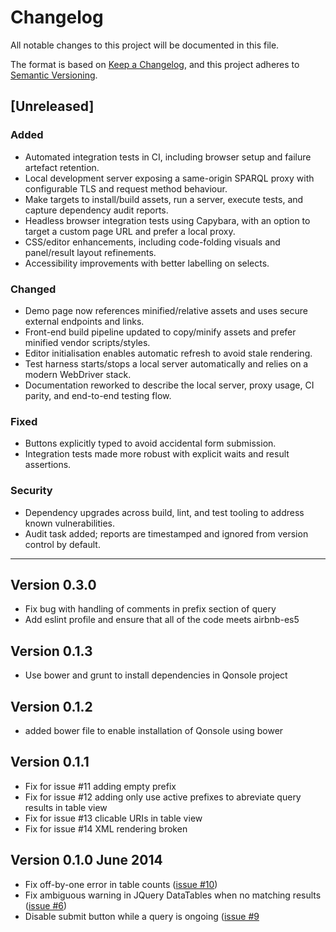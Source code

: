 # Changelog

All notable changes to this project will be documented in this file.

The format is based on [Keep a Changelog](https://keepachangelog.com/en/1.1.0/),
and this project adheres to [Semantic Versioning](https://semver.org/spec/v2.0.0.html).

## [Unreleased]

### Added

* Automated integration tests in CI, including browser setup and failure
  artefact retention.
* Local development server exposing a same-origin SPARQL proxy with configurable
  TLS and request method behaviour.
* Make targets to install/build assets, run a server, execute tests, and capture
  dependency audit reports.
* Headless browser integration tests using Capybara, with an option to target a
  custom page URL and prefer a local proxy.
* CSS/editor enhancements, including code-folding visuals and panel/result
  layout refinements.
* Accessibility improvements with better labelling on selects.

### Changed

* Demo page now references minified/relative assets and uses secure external
  endpoints and links.
* Front-end build pipeline updated to copy/minify assets and prefer minified
  vendor scripts/styles.
* Editor initialisation enables automatic refresh to avoid stale rendering.
* Test harness starts/stops a local server automatically and relies on a modern
  WebDriver stack.
* Documentation reworked to describe the local server, proxy usage, CI parity,
  and end-to-end testing flow.

### Fixed

* Buttons explicitly typed to avoid accidental form submission.
* Integration tests made more robust with explicit waits and result assertions.

### Security

* Dependency upgrades across build, lint, and test tooling to address known
  vulnerabilities.
* Audit task added; reports are timestamped and ignored from version control by
  default.

---

## Version 0.3.0

* Fix bug with handling of comments in prefix section of query
* Add eslint profile and ensure that all of the code meets airbnb-es5

## Version 0.1.3

* Use bower and grunt to install dependencies in Qonsole project

## Version 0.1.2

* added bower file to enable installation of Qonsole using bower

## Version 0.1.1

* Fix for issue #11 adding empty prefix
* Fix for issue #12 adding only use active prefixes to abreviate query results in table view
* Fix for issue #13 clicable URIs in table view
* Fix for issue #14 XML rendering broken

## Version 0.1.0 June 2014

* Fix off-by-one error in table counts ([issue #10](https://github.com/epimorphics/qonsole/issues/10))
* Fix ambiguous warning in JQuery DataTables when no matching results ([issue #6](https://github.com/epimorphics/qonsole/issues/6))
* Disable submit button while a query is ongoing ([issue #9](https://github.com/epimorphics/qonsole/issues/9)
